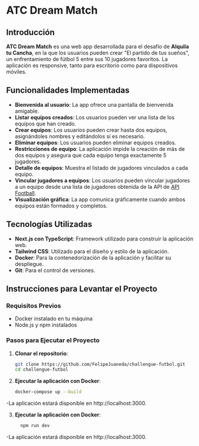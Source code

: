 # ATC Dream Match

## Introducción

**ATC Dream Match** es una web app desarrollada para el desafío de **Alquila tu Cancha**, en la que los usuarios pueden crear "El partido de tus sueños", un enfrentamiento de fútbol 5 entre sus 10 jugadores favoritos. La aplicación es responsive, tanto para escritorio como para dispositivos móviles.

## Funcionalidades Implementadas

- **Bienvenida al usuario**: La app ofrece una pantalla de bienvenida amigable.
- **Listar equipos creados**: Los usuarios pueden ver una lista de los equipos que han creado.
- **Crear equipos**: Los usuarios pueden crear hasta dos equipos, asignándoles nombres y editándolos si es necesario.
- **Eliminar equipos**: Los usuarios pueden eliminar equipos creados.
- **Restricciones de equipo**: La aplicación impide la creación de más de dos equipos y asegura que cada equipo tenga exactamente 5 jugadores.
- **Detalle de equipos**: Muestra el listado de jugadores vinculados a cada equipo.
- **Vincular jugadores a equipos**: Los usuarios pueden vincular jugadores a un equipo desde una lista de jugadores obtenida de la API de [API Football](https://apifootball.com/documentation/).
- **Visualización gráfica**: La app comunica gráficamente cuando ambos equipos están formados y completos.

## Tecnologías Utilizadas

- **Next.js con TypeScript**: Framework utilizado para construir la aplicación web.
- **Tailwind CSS**: Utilizado para el diseño y estilo de la aplicación.
- **Docker**: Para la contenedorización de la aplicación y facilitar su despliegue.
- **Git**: Para el control de versiones.

## Instrucciones para Levantar el Proyecto

### Requisitos Previos

- Docker instalado en tu máquina
- Node.js y npm instalados

### Pasos para Ejecutar el Proyecto

1. **Clonar el repositorio**:
   ```bash
   git clone https://github.com/FelipeJuaneda/challengue-futbol.git
   cd challengue-futbol

 2. **Ejecutar la aplicación con Docker**:
      ```bash
      docker-compose up --build
-La aplicación estará disponible en http://localhost:3000.

  3. **Ejecutar la aplicación con Docker**:
     ```bash
       npm run dev
-La aplicación estará disponible en http://localhost:3000.

